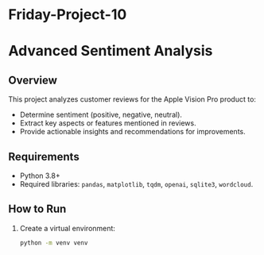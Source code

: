 # Friday-Project-10
# Advanced Sentiment Analysis

## Overview
This project analyzes customer reviews for the Apple Vision Pro product to:
- Determine sentiment (positive, negative, neutral).
- Extract key aspects or features mentioned in reviews.
- Provide actionable insights and recommendations for improvements.

## Requirements
- Python 3.8+
- Required libraries: `pandas`, `matplotlib`, `tqdm`, `openai`, `sqlite3`, `wordcloud`.

## How to Run
1. Create a virtual environment:
   ```bash
   python -m venv venv

